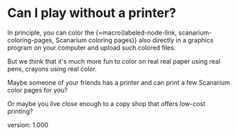# Can I play without a printer?

In principle, you can color the {=macro(labeled-node-link, scanarium-coloring-pages, Scanarium coloring pages)} also directly in a graphics program on your computer and upload such colored files.

But we think that it's much more fun to color on real real paper using real pens, crayons using real color.

Maybe someone of your friends has a printer and can print a few Scanarium color pages for you?

Or maybe you live close enough to a copy shop that offers low-cost printing?


version: 1.000
